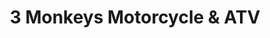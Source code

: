 ---
title: "3 Monkeys Motorcycle & ATV"
url: /bandera/3-monkeys-motorcycle-and-atv/
shop: car repair
---